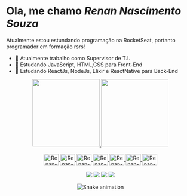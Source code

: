 <h1>Ola, me chamo <i>Renan Nascimento Souza</i></h1>

Atualmente estou estundando programação na RocketSeat, portanto programador em formação rsrs!

- 🔭 Atualmente trabalho como Supervisor de T.I.
- 🌱 Estudando JavaScript, HTML,CSS para Front-End
- 🌱 Estudando ReactJs, NodeJs, Elixir e ReactNative para Back-End 

<div align="center">
  <a href="https://github.com/renannasc">
  <img height="180em" src="https://github-readme-stats.vercel.app/api?username=renannasc&show_icons=true&theme=dracula&include_all_commits=true&count_private=true"/>
  <img height="180em" src="https://github-readme-stats.vercel.app/api/top-langs/?username=renannasc&layout=compact&langs_count=7&theme=dracula"/>
</div>
  
<div align="center"style="display: inline_block"><br>
  <img align="center" alt="Renan-Js" height="30" width="40"src="https://cdn.jsdelivr.net/gh/devicons/devicon/icons/html5/html5-original.svg" />
  <img align="center" alt="Renan-Js" height="30" width="40"src="https://cdn.jsdelivr.net/gh/devicons/devicon/icons/css3/css3-original.svg" />
  <img align="center" alt="Renan-Js" height="30" width="40"src="https://cdn.jsdelivr.net/gh/devicons/devicon/icons/javascript/javascript-original.svg" />
  <img align="center" alt="Renan-Js" height="30" width="40"src = "https://cdn.jsdelivr.net/gh/devicons/devicon/icons/react/react-original.svg" />
  <img align="center" alt="Renan-Js" height="30" width="40"src="https://cdn.jsdelivr.net/gh/devicons/devicon/icons/nodejs/nodejs-original.svg" />
  <img align="center" alt="Renan-Js" height="30" width="40"src="https://cdn.jsdelivr.net/gh/devicons/devicon/icons/elixir/elixir-original.svg" />
  <img align="center" alt="Renan-Js" height="30" width="40"src="https://cdn.jsdelivr.net/gh/devicons/devicon/icons/github/github-original.svg" /> 
  <br>
 </div>
   
<div align="center"><br> 
  <a href="https://instagram.com/renan.n.souza" target="_blank"><img src="https://img.shields.io/badge/-Instagram-%23E4405F?style=for-the-badge&logo=instagram&logoColor=white" target="_blank"></a>
 	<a href="https://discord.gg/wagxzStdcR" target="_blank"><img src="https://img.shields.io/badge/Discord-7289DA?style=for-the-badge&logo=discord&logoColor=white" target="_blank"></a> 
  <a href = "mailto:rnsouza.ti@gmail.com"><img src="https://img.shields.io/badge/-Gmail-%23333?style=for-the-badge&logo=gmail&logoColor=white" target="_blank"></a>
  <a href="https://www.linkedin.com/in/renan-nascimento-souza/" target="_blank"><img src="https://img.shields.io/badge/-LinkedIn-%230077B5?style=for-the-badge&logo=linkedin&logoColor=white" target="_blank"></a> 
 
  ![Snake animation](https://github.com/renannasc/renannasc/blob/output/github-contribution-grid-snake.svg)
 
</div>

